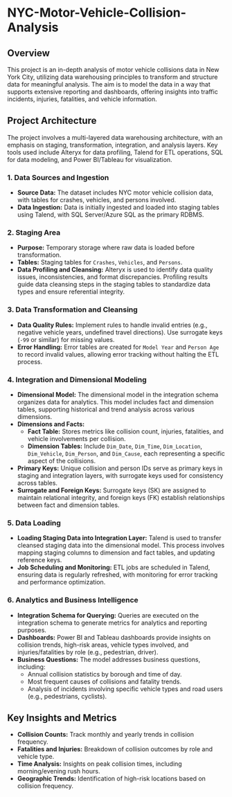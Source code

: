 # NYC-Motor-Vehicle-Collision-Analysis

## Overview

This project is an in-depth analysis of motor vehicle collisions data in New York City, utilizing data warehousing principles to transform and structure data for meaningful analysis. The aim is to model the data in a way that supports extensive reporting and dashboards, offering insights into traffic incidents, injuries, fatalities, and vehicle information.

## Project Architecture

The project involves a multi-layered data warehousing architecture, with an emphasis on staging, transformation, integration, and analysis layers. Key tools used include Alteryx for data profiling, Talend for ETL operations, SQL for data modeling, and Power BI/Tableau for visualization.

### 1. **Data Sources and Ingestion**

   - **Source Data:** The dataset includes NYC motor vehicle collision data, with tables for crashes, vehicles, and persons involved.
   - **Data Ingestion:** Data is initially ingested and loaded into staging tables using Talend, with SQL Server/Azure SQL as the primary RDBMS.
   
### 2. **Staging Area**

   - **Purpose:** Temporary storage where raw data is loaded before transformation.
   - **Tables:** Staging tables for `Crashes`, `Vehicles`, and `Persons`.
   - **Data Profiling and Cleansing:** Alteryx is used to identify data quality issues, inconsistencies, and format discrepancies. Profiling results guide data cleansing steps in the staging tables to standardize data types and ensure referential integrity.

### 3. **Data Transformation and Cleansing**

   - **Data Quality Rules:** Implement rules to handle invalid entries (e.g., negative vehicle years, undefined travel directions). Use surrogate keys (`-99` or similar) for missing values.
   - **Error Handling:** Error tables are created for `Model Year` and `Person Age` to record invalid values, allowing error tracking without halting the ETL process.

### 4. **Integration and Dimensional Modeling**

   - **Dimensional Model:** The dimensional model in the integration schema organizes data for analytics. This model includes fact and dimension tables, supporting historical and trend analysis across various dimensions.
   - **Dimensions and Facts:**
     - **Fact Table:** Stores metrics like collision count, injuries, fatalities, and vehicle involvements per collision.
     - **Dimension Tables:** Include `Dim_Date`, `Dim_Time`, `Dim_Location`, `Dim_Vehicle`, `Dim_Person`, and `Dim_Cause`, each representing a specific aspect of the collisions.
   - **Primary Keys:** Unique collision and person IDs serve as primary keys in staging and integration layers, with surrogate keys used for consistency across tables.
   - **Surrogate and Foreign Keys:** Surrogate keys (SK) are assigned to maintain relational integrity, and foreign keys (FK) establish relationships between fact and dimension tables.

### 5. **Data Loading**

   - **Loading Staging Data into Integration Layer:** Talend is used to transfer cleansed staging data into the dimensional model. This process involves mapping staging columns to dimension and fact tables, and updating reference keys.
   - **Job Scheduling and Monitoring:** ETL jobs are scheduled in Talend, ensuring data is regularly refreshed, with monitoring for error tracking and performance optimization.

### 6. **Analytics and Business Intelligence**

   - **Integration Schema for Querying:** Queries are executed on the integration schema to generate metrics for analytics and reporting purposes.
   - **Dashboards:** Power BI and Tableau dashboards provide insights on collision trends, high-risk areas, vehicle types involved, and injuries/fatalities by role (e.g., pedestrian, driver). 
   - **Business Questions:** The model addresses business questions, including:
     - Annual collision statistics by borough and time of day.
     - Most frequent causes of collisions and fatality trends.
     - Analysis of incidents involving specific vehicle types and road users (e.g., pedestrians, cyclists).

## Key Insights and Metrics

- **Collision Counts:** Track monthly and yearly trends in collision frequency.
- **Fatalities and Injuries:** Breakdown of collision outcomes by role and vehicle type.
- **Time Analysis:** Insights on peak collision times, including morning/evening rush hours.
- **Geographic Trends:** Identification of high-risk locations based on collision frequency.
